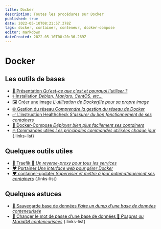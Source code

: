 ```yaml
---
title: Docker
description: Toutes les procédures sur Docker
published: true
date: 2022-05-10T08:21:57.378Z
tags: docker, container, conteneur, dcoker-compose
editor: markdown
dateCreated: 2022-05-10T08:20:36.269Z
---
```


# Docker
 ## Les outils de bases
- [🐳 Présentation *Qu'est-ce que c'est et pourquoi l'utiliser ?*](/Conteneurisation/Docker/Présentation)
- [🌀 Installation *Debian, Manjaro, CentOS, etc...*](/Conteneurisation/Docker/Installation)
- [🖼️ Créer une image *L'utilisation de Dockerfile pour sa propre image*](/Conteneurisation/Docker/Image)
- [🌐 Gestion du réseau *Comprendre la gestion du réseau de Docker*](/Conteneurisation/Docker/Réseau)
- [✅ L'instruction Healthcheck *S'assurer du bon fonctionnement de ses containers*](/Conteneurisation/Docker/Heathcheck)
- [💠 Docker-Compose *Déployer bien plus facilement ses containers*](/Conteneurisation/Docker/Docker-Compose)
- [🔥 Commandes utiles *Les principales commandes utilisées chaque jour*](/Conteneurisation/Docker/Commandes)
{.links-list}
## Quelques outils utiles
- [💙 Traefik 🚧 *Un reverse-proxy pour tous les services*](/Conteneurisation/Docker/Traefik)
- [❤️ Portainer *Une interface web pour gérer Docker*](/Conteneurisation/Docker/Portainer)
- [❤️ container-updater *Superviser et mettre à jour automatiquement ses containers*](https://github.com/PAPAMICA/container-updater)
{.links-list}
## Quelques astuces
- [💾 Sauvegarde base de données *Faire un dump d'une base de données conteneurisée*](/Conteneurisation/Docker/Backup-database)
- [🔑 Changer le mot de passe d'une base de données 🚧 *Posgres ou MariaDB conteneurisées*](/Conteneurisation/Docker/Portainer)
{.links-list}